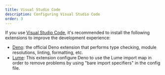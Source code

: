 ```yaml
---
title: Visual Studio Code
description: Configuring Visual Studio Code
order: 3
---
```


If you use [Visual Studio Code](https://code.visualstudio.com/), it's
recommended to install the following extensions to improve the development
experience:

- [Deno](https://marketplace.visualstudio.com/items?itemName=denoland.vscode-deno):
  the official Deno extension that performs type checking, module resolutions,
  linting, formatting, etc.
- [Lume](https://marketplace.visualstudio.com/items?itemName=oscarotero.vscode-lume):
  This extension configure Deno to use the Lume import map in order to remove
  problems by using "bare import specifiers" in the config file.
